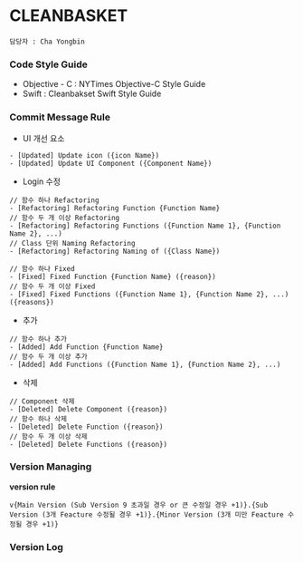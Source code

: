 # CLEANBASKET

```
담당자 : Cha Yongbin
```

### Code Style Guide
- Objective - C : NYTimes Objective-C Style Guide 
- Swift : Cleanbakset Swift Style Guide

### Commit Message Rule

- UI 개선 요소
``` 
- [Updated] Update icon ({icon Name})
- [Updated] Update UI Component ({Component Name})
```
- Login 수정
```
// 함수 하나 Refactoring
- [Refactoring] Refactoring Function {Function Name}
// 함수 두 개 이상 Refactoring 
- [Refactoring] Refactoring Functions ({Function Name 1}, {Function Name 2}, ...)
// Class 단위 Naming Refactoring
- [Refactoring] Refactoring Naming of ({Class Name})

// 함수 하나 Fixed
- [Fixed] Fixed Function {Function Name} ({reason})
// 함수 두 개 이상 Fixed
- [Fixed] Fixed Functions ({Function Name 1}, {Function Name 2}, ...) ({reasons})
```
- 추가 
```
// 함수 하나 추가 
- [Added] Add Function {Function Name}
// 함수 두 개 이상 추가
- [Added] Add Functions ({Function Name 1}, {Function Name 2}, ...)
```
- 삭제 
```
// Component 삭제
- [Deleted] Delete Component ({reason})
// 함수 하나 삭제
- [Deleted] Delete Function ({reason})
// 함수 두 개 이상 삭제
- [Deleted] Delete Functions ({reason})
```

### Version Managing

**version rule**

```
v{Main Version (Sub Version 9 초과일 경우 or 큰 수정일 경우 +1)}.{Sub Version (3개 Feacture 수정될 경우 +1)}.{Minor Version (3개 미만 Feacture 수정될 경우 +1)}
```

### Version Log
